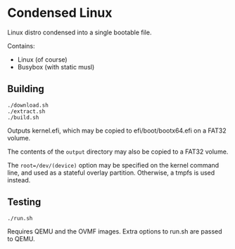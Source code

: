 # Condensed Linux
Linux distro condensed into a single bootable file.

Contains:
- Linux (of course)
- Busybox (with static musl)
## Building
```
./download.sh
./extract.sh
./build.sh
```
Outputs kernel.efi, which may be copied to efi/boot/bootx64.efi on a FAT32 volume.

The contents of the `output` directory may also be copied to a FAT32 volume.

The `root=/dev/(device)` option may be specified on the kernel command line, and used as a stateful overlay partition. Otherwise, a tmpfs is used instead.
## Testing
```
./run.sh
```
Requires QEMU and the OVMF images. Extra options to run.sh are passed to QEMU.